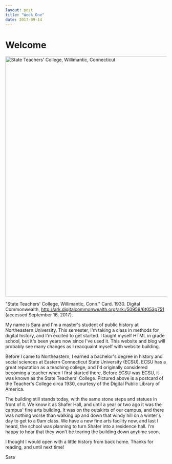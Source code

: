 ```yaml
---
layout: post
title: "Week One"
date: 2017-09-14
---
```

<h1>Welcome</h1>
<img src="https://upload.wikimedia.org/wikipedia/commons/thumb/2/2a/State_Teachers%27_College%2C_Willimantic%2C_Conn_%2864895%29.jpg/1024px-State_Teachers%27_College%2C_Willimantic%2C_Conn_%2864895%29.jpg" alt="State Teachers' College, Willimantic, Connecticut" style="width:750px">

"State Teachers' College, Willimantic, Conn." Card. 1930. Digital Commonwealth, http://ark.digitalcommonwealth.org/ark:/50959/6t053g751 (accessed September 16, 2017).
  
My name is Sara and I'm a master's student of public history at Northeastern University. This semester, I'm taking a class in methods for digital history, and I'm excited to get started. I taught myself HTML in grade school, but it's been years now since I've used it. This website and blog will probably see many changes as I reacquaint myself with website building.

Before I came to Northeastern, I earned a bachelor's degree in history and social sciences at Eastern Connecticut State University (ECSU). ECSU has a great reputation as a teaching college, and I'd originally considered becoming a teacher when I first started there. Before ECSU was ECSU, it was known as the State Teachers' College. Pictured above is a postcard of the Teacher's College circa 1930, courtesy of the Digital Public Library of America. 

The building still stands today, with the same stone steps and statues in front of it. We know it as Shafer Hall, and until a year or two ago it was the campus' fine arts building. It was on the outskirts of our campus, and there was nothing worse than walking up and down that windy hill on a winter's day to get to a 9am class. We have a new fine arts facility now, and last I heard, the school was planning to turn Shafer into a residence hall. I'm happy to hear that they won't be tearing the building down anytime soon.

I thought I would open with a little history from back home. Thanks for reading, and until next time!

Sara

